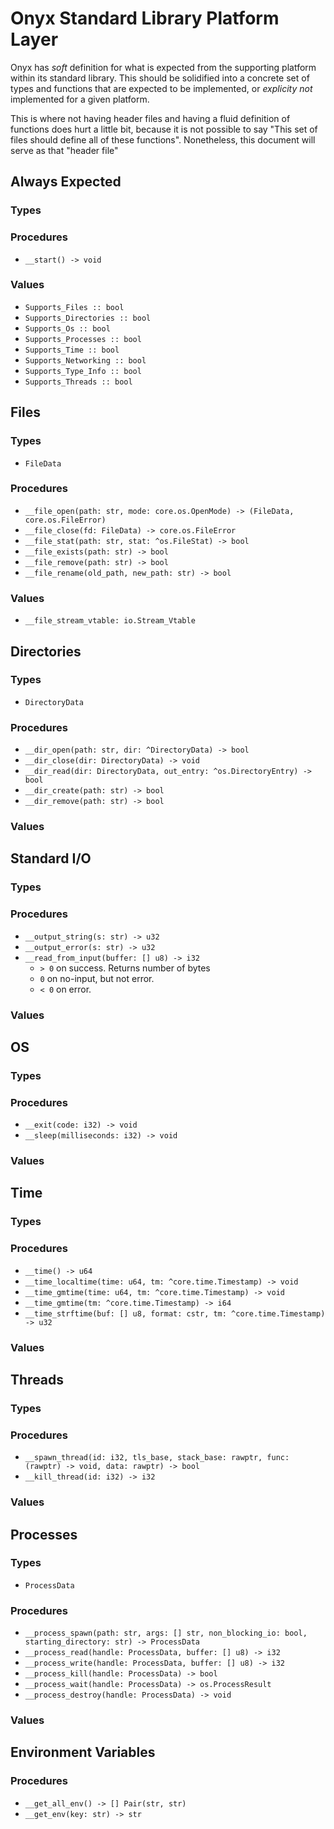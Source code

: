 Onyx Standard Library Platform Layer
====================================

Onyx has *soft* definition for what is expected from the supporting
platform within its standard library. This should be solidified into
a concrete set of types and functions that are expected to be implemented,
or _explicity not_ implemented for a given platform.

This is where not having header files and having a fluid definition of
functions does hurt a little bit, because it is not possible to say
"This set of files should define all of these functions". Nonetheless,
this document will serve as that "header file"

## Always Expected

### Types

### Procedures
- `__start() -> void`

### Values
- `Supports_Files :: bool`
- `Supports_Directories :: bool`
- `Supports_Os :: bool`
- `Supports_Processes :: bool`
- `Supports_Time :: bool`
- `Supports_Networking :: bool`
- `Supports_Type_Info :: bool`
- `Supports_Threads :: bool`


## Files

### Types
- `FileData`

### Procedures
- `__file_open(path: str, mode: core.os.OpenMode) -> (FileData, core.os.FileError)`
- `__file_close(fd: FileData) -> core.os.FileError`
- `__file_stat(path: str, stat: ^os.FileStat) -> bool`
- `__file_exists(path: str) -> bool`
- `__file_remove(path: str) -> bool`
- `__file_rename(old_path, new_path: str) -> bool`

### Values
- `__file_stream_vtable: io.Stream_Vtable`


## Directories

### Types
- `DirectoryData`

### Procedures
- `__dir_open(path: str, dir: ^DirectoryData) -> bool`
- `__dir_close(dir: DirectoryData) -> void`
- `__dir_read(dir: DirectoryData, out_entry: ^os.DirectoryEntry) -> bool`
- `__dir_create(path: str) -> bool`
- `__dir_remove(path: str) -> bool`

### Values



## Standard I/O

### Types

### Procedures
- `__output_string(s: str) -> u32`
- `__output_error(s: str) -> u32`
- `__read_from_input(buffer: [] u8) -> i32`
    - `> 0` on success. Returns number of bytes
    - `0` on no-input, but not error.
    - `< 0` on error.

### Values


## OS

### Types

### Procedures
- `__exit(code: i32) -> void`
- `__sleep(milliseconds: i32) -> void`

### Values


## Time

### Types

### Procedures
- `__time() -> u64`
- `__time_localtime(time: u64, tm: ^core.time.Timestamp) -> void`
- `__time_gmtime(time: u64, tm: ^core.time.Timestamp) -> void`
- `__time_gmtime(tm: ^core.time.Timestamp) -> i64`
- `__time_strftime(buf: [] u8, format: cstr, tm: ^core.time.Timestamp) -> u32`

### Values


## Threads

### Types

### Procedures
- `__spawn_thread(id: i32, tls_base, stack_base: rawptr, func: (rawptr) -> void, data: rawptr) -> bool`
- `__kill_thread(id: i32) -> i32`

### Values


## Processes

### Types
- `ProcessData`

### Procedures
- `__process_spawn(path: str, args: [] str, non_blocking_io: bool, starting_directory: str) -> ProcessData`
- `__process_read(handle: ProcessData, buffer: [] u8) -> i32`
- `__process_write(handle: ProcessData, buffer: [] u8) -> i32`
- `__process_kill(handle: ProcessData) -> bool`
- `__process_wait(handle: ProcessData) -> os.ProcessResult`
- `__process_destroy(handle: ProcessData) -> void`

### Values


## Environment Variables

### Procedures
- `__get_all_env() -> [] Pair(str, str)`
- `__get_env(key: str) -> str`



